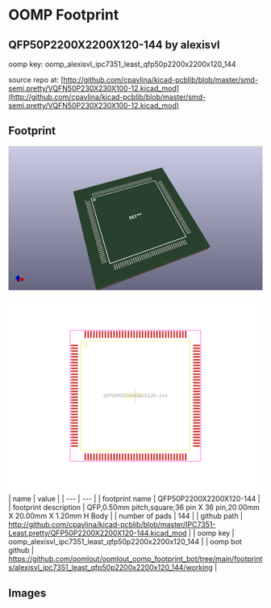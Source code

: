 # OOMP Footprint  
## QFP50P2200X2200X120-144  by alexisvl  
  
oomp key: oomp_alexisvl_ipc7351_least_qfp50p2200x2200x120_144  
  
source repo at: [http://github.com/cpavlina/kicad-pcblib/blob/master/smd-semi.pretty/VQFN50P230X230X100-12.kicad_mod](http://github.com/cpavlina/kicad-pcblib/blob/master/smd-semi.pretty/VQFN50P230X230X100-12.kicad_mod)  
## Footprint  
  
[![working_kicad_pcb_3d.png](working_kicad_pcb_3d_600.png)](working_kicad_pcb_3d.png)  
  
[![working.png](working_600.png)](working.png)  
| name | value | 
| --- | --- | 
| footprint name | QFP50P2200X2200X120-144 | 
| footprint description | QFP,0.50mm pitch,square;36 pin X 36 pin,20.00mm X 20.00mm X 1.20mm H Body | 
| number of pads | 144 | 
| github path | http://github.com/cpavlina/kicad-pcblib/blob/master/IPC7351-Least.pretty/QFP50P2200X2200X120-144.kicad_mod | 
| oomp key | oomp_alexisvl_ipc7351_least_qfp50p2200x2200x120_144 | 
| oomp bot github | https://github.com/oomlout/oomlout_oomp_footprint_bot/tree/main/footprints/alexisvl_ipc7351_least_qfp50p2200x2200x120_144/working | 
## Images  
